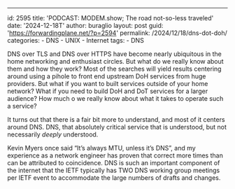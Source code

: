 ---
id: 2595
title: 'PODCAST: MODEM.show; The road not-so-less traveled'
date: '2024-12-18T'
author: buraglio
layout: post
guid: 'https://forwardingplane.net/?p=2594'
permalink: /2024/12/18/dns-dot-doh/
categories:
    - DNS
    - UNIX
    - Internet
tags:
    - DNS

DNS over TLS and DNS over HTTPS have become nearly ubiquitous in the home networking and enthusiast circles. But what do we really know about them and how they work? Most of the searches will yield results centering around using a pihole to front end upstream DoH services from huge providers. But what if you want to built services outside of your home network? What if you need to build DoH and DoT services for a larger audience? How much o we really know about what it takes to operate such a service?

It turns out that there is a fair bit more to understand, and most of it centers around DNS. DNS, that absolutely critical service that is understood, but not necessarily *deeply* understood. 

Kevin Myers once said “It’s always MTU, unless it’s DNS”, and my experience as a network engineer has proven that correct more times than can be attributed to coincidence.
DNS is such an important component of the internet that the IETF typically has TWO DNS working group meetings per IETF event to accommodate the large numbers of drafts and changes.
